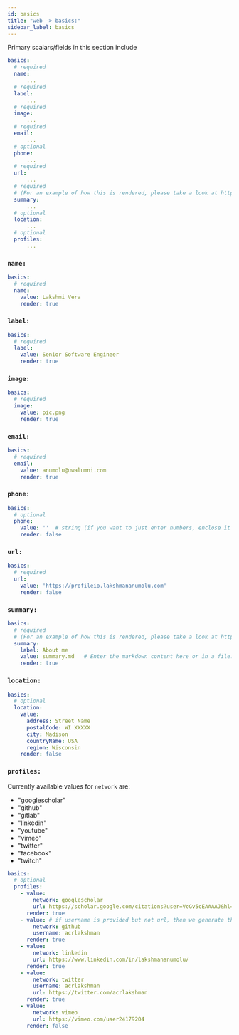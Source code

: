 ```yaml
---
id: basics
title: "web -> basics:"
sidebar_label: basics
---
```


Primary scalars/fields in this section include

```yaml
basics:
  # required
  name:
      ...
  # required
  label:
      ...
  # required
  image:
      ...
  # required
  email:
      ...
  # optional
  phone:
      ...
  # required
  url:
      ...
  # required
  # (For an example of how this is rendered, please take a look at https://profileio.lakshmananumolu.com/)
  summary:
      ...
  # optional
  location:
      ...
  # optional
  profiles:
      ...
```

### `name:`

```yaml
basics:
  # required
  name:
    value: Lakshmi Vera
    render: true
```

### `label:`

```yaml
basics:
  # required
  label:
    value: Senior Software Engineer
    render: true
```

### `image:`

```yaml
basics:
  # required
  image:
    value: pic.png
    render: true
```

### `email:`

```yaml
basics:
  # required
  email:
    value: anumolu@uwalumni.com
    render: true
```

### `phone:`

```yaml
basics:
  # optional
  phone:
    value: ''  # string (if you want to just enter numbers, enclose it in quotes)
    render: false
```

### `url:`

```yaml
basics:
  # required
  url:
    value: 'https://profileio.lakshmananumolu.com'
    render: false
```

### `summary:`

```yaml
basics:
  # required
  # (For an example of how this is rendered, please take a look at https://profileio.lakshmananumolu.com/)
  summary:
    label: About me
    value: summary.md   # Enter the markdown content here or in a file. File path is relative to `_profile/`
    render: true
```

### `location:`

```yaml
basics:
  # optional
  location:
    value:
      address: Street Name
      postalCode: WI XXXXX
      city: Madison
      countryName: USA
      region: Wisconsin
    render: false
```

### `profiles:`

Currently available values for `network` are:

* "googlescholar"
* "github"
* "gitlab"
* "linkedin"
* "youtube"
* "vimeo"
* "twitter"
* "facebook"
* "twitch"

```yaml
basics:
  # optional
  profiles:
    - value:
        network: googlescholar
        url: https://scholar.google.com/citations?user=VcGv5cEAAAAJ&hl=en
      render: true
    - value: # if username is provided but not url, then we generate the url.
        network: github
        username: acrlakshman
      render: true
    - value:
        network: linkedin
        url: https://www.linkedin.com/in/lakshmananumolu/
      render: true
    - value:
        network: twitter
        username: acrlakshman
        url: https://twitter.com/acrlakshman
      render: true
    - value:
        network: vimeo
        url: https://vimeo.com/user24179204
      render: false
```
